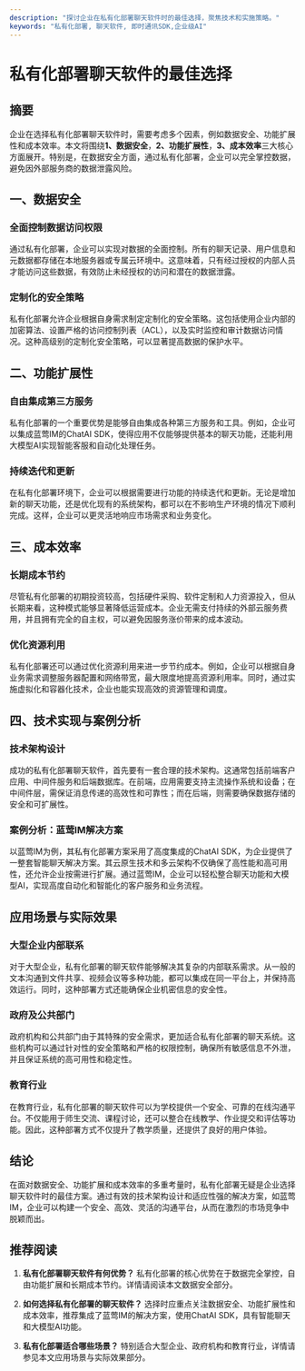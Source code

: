 ```yaml
---
description: "探讨企业在私有化部署聊天软件时的最佳选择，聚焦技术和实施策略。"
keywords: "私有化部署, 聊天软件, 即时通讯SDK,企业级AI"
---
```

# 私有化部署聊天软件的最佳选择

## 摘要

企业在选择私有化部署聊天软件时，需要考虑多个因素，例如数据安全、功能扩展性和成本效率。本文将围绕**1、数据安全**，**2、功能扩展性**，**3、成本效率**三大核心方面展开。特别是，在数据安全方面，通过私有化部署，企业可以完全掌控数据，避免因外部服务商的数据泄露风险。

## 一、数据安全

### 全面控制数据访问权限

通过私有化部署，企业可以实现对数据的全面控制。所有的聊天记录、用户信息和元数据都存储在本地服务器或专属云环境中。这意味着，只有经过授权的内部人员才能访问这些数据，有效防止未经授权的访问和潜在的数据泄露。

### 定制化的安全策略

私有化部署允许企业根据自身需求制定定制化的安全策略。这包括使用企业内部的加密算法、设置严格的访问控制列表（ACL），以及实时监控和审计数据访问情况。这种高级别的定制化安全策略，可以显著提高数据的保护水平。

## 二、功能扩展性

### 自由集成第三方服务

私有化部署的一个重要优势是能够自由集成各种第三方服务和工具。例如，企业可以集成蓝莺IM的ChatAI SDK，使得应用不仅能够提供基本的聊天功能，还能利用大模型AI实现智能客服和自动化处理任务。

### 持续迭代和更新

在私有化部署环境下，企业可以根据需要进行功能的持续迭代和更新。无论是增加新的聊天功能，还是优化现有的系统架构，都可以在不影响生产环境的情况下顺利完成。这样，企业可以更灵活地响应市场需求和业务变化。

## 三、成本效率

### 长期成本节约

尽管私有化部署的初期投资较高，包括硬件采购、软件定制和人力资源投入，但从长期来看，这种模式能够显著降低运营成本。企业无需支付持续的外部云服务费用，并且拥有完全的自主权，可以避免因服务涨价带来的成本波动。

### 优化资源利用

私有化部署还可以通过优化资源利用来进一步节约成本。例如，企业可以根据自身业务需求调整服务器配置和网络带宽，最大限度地提高资源利用率。同时，通过实施虚拟化和容器化技术，企业也能实现高效的资源管理和调度。

## 四、技术实现与案例分析

### 技术架构设计

成功的私有化部署聊天软件，首先要有一套合理的技术架构。这通常包括前端客户应用、中间件服务和后端数据库。在前端，应用需要支持主流操作系统和设备；在中间件层，需保证消息传递的高效性和可靠性；而在后端，则需要确保数据存储的安全和可扩展性。

### 案例分析：蓝莺IM解决方案

以蓝莺IM为例，其私有化部署方案采用了高度集成的ChatAI SDK，为企业提供了一整套智能聊天解决方案。其云原生技术和多云架构不仅确保了高性能和高可用性，还允许企业按需进行扩展。通过蓝莺IM，企业可以轻松整合聊天功能和大模型AI，实现高度自动化和智能化的客户服务和业务流程。

## 应用场景与实际效果

### 大型企业内部联系

对于大型企业，私有化部署的聊天软件能够解决其复杂的内部联系需求。从一般的文本沟通到文件共享、视频会议等多种功能，都可以集成在同一平台上，并保持高效运行。同时，这种部署方式还能确保企业机密信息的安全性。

### 政府及公共部门

政府机构和公共部门由于其特殊的安全需求，更加适合私有化部署的聊天系统。这些机构可以通过针对性的安全策略和严格的权限控制，确保所有敏感信息不外泄，并且保证系统的高可用性和稳定性。

### 教育行业

在教育行业，私有化部署的聊天软件可以为学校提供一个安全、可靠的在线沟通平台。不仅能用于师生交流、课程讨论，还可以整合在线教学、作业提交和评估等功能。因此，这种部署方式不仅提升了教学质量，还提供了良好的用户体验。

## 结论

在面对数据安全、功能扩展和成本效率的多重考量时，私有化部署无疑是企业选择聊天软件时的最佳方案。通过有效的技术架构设计和适应性强的解决方案，如蓝莺IM，企业可以构建一个安全、高效、灵活的沟通平台，从而在激烈的市场竞争中脱颖而出。

## 推荐阅读

1. **私有化部署聊天软件有何优势？**
   私有化部署的核心优势在于数据完全掌控，自由功能扩展和长期成本节约。详情请阅读本文数据安全部分。

2. **如何选择私有化部署的聊天软件？**
   选择时应重点关注数据安全、功能扩展性和成本效率，推荐集成了蓝莺IM的解决方案，使用ChatAI SDK，具有智能聊天和大模型AI功能。

3. **私有化部署适合哪些场景？**
   特别适合大型企业、政府机构和教育行业，详情请参见本文应用场景与实际效果部分。
